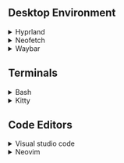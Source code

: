 ## Desktop Environment

<details>
<summary>Hyprland</summary>
<br>

</details>

<details>

<summary>Neofetch</summary>
<br>

</details>

<details>
<summary>Waybar</summary>
<br>

</details>

## Terminals
<details>
<summary>Bash</summary>
<br>
This is how you dropdown.
</details>  

<details>
<summary>Kitty</summary>
<br>
This is how you dropdown.
</details>

## Code Editors

<details>
<summary>Visual studio code</summary>
<br>
json file contains preferneces for colorscheme, font, and other extension settings
</details>


<details>
<summary>Neovim</summary>

<b>Features</b>\

Treesitter\ Telescope \ Lazy Plugin Manager \ Colorschemes(tokyo night, catpuccin)\ , Discord Rich Presence\
</details>
